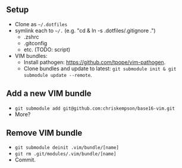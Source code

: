 ## Setup

* Clone as `~/.dotfiles`
* symlink each to `~/.` (e.g. "cd & ln -s .dotfiles/.gitignore .")
  * .zshrc
  * .gitconfig
  * etc. (TODO: script)
* VIM bundles:
  * Install pathogen: https://github.com/tpope/vim-pathogen.
  * Clone bundles and update to latest: `git submodule init & git submodule update --remote`.

## Add a new VIM bundle

- `git submodule add git@github.com:chriskempson/base16-vim.git`
- More?

## Remove VIM bundle

- `git submodule deinit .vim/bundle/[name]`
- `git rm .git/modules/.vim/bundle/[name]`
- Commit.
